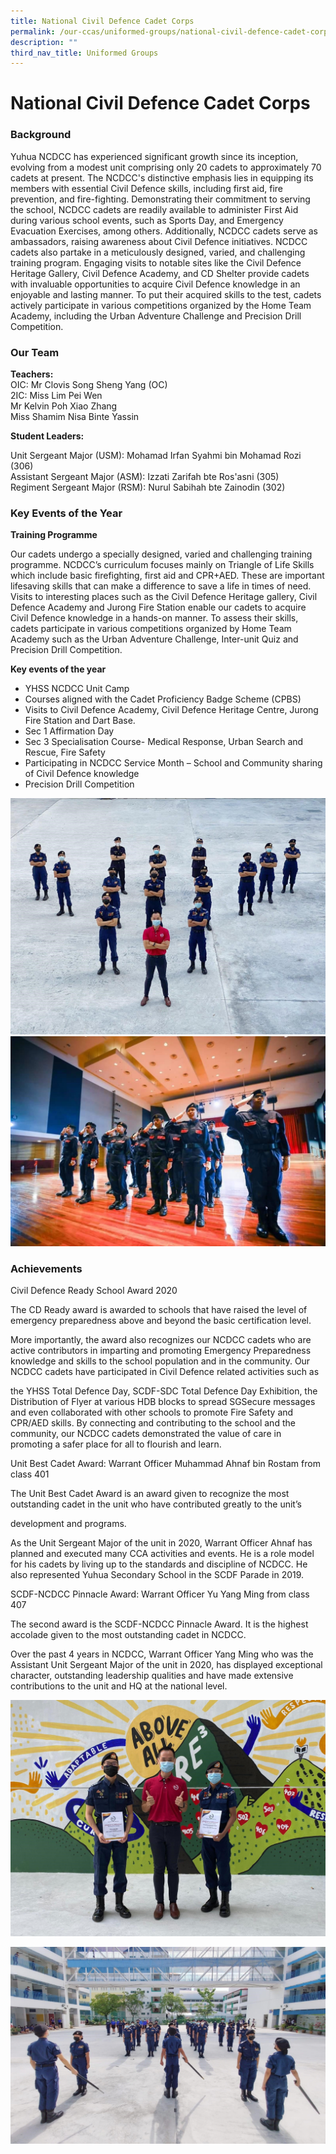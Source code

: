 ```yaml
---
title: National Civil Defence Cadet Corps
permalink: /our-ccas/uniformed-groups/national-civil-defence-cadet-corps/
description: ""
third_nav_title: Uniformed Groups
---
```

# **National Civil Defence Cadet Corps**



### Background

Yuhua NCDCC has experienced significant growth since its inception, evolving from a modest unit comprising only 20 cadets to approximately 70 cadets at present. The NCDCC's distinctive emphasis lies in equipping its members with essential Civil Defence skills, including first aid, fire prevention, and fire-fighting.
Demonstrating their commitment to serving the school, NCDCC cadets are readily available to administer First Aid during various school events, such as Sports Day, and Emergency Evacuation Exercises, among others. Additionally, NCDCC cadets serve as ambassadors, raising awareness about Civil Defence initiatives.
NCDCC cadets also partake in a meticulously designed, varied, and challenging training program. Engaging visits to notable sites like the Civil Defence Heritage Gallery, Civil Defence Academy, and CD Shelter provide cadets with invaluable opportunities to acquire Civil Defence knowledge in an enjoyable and lasting manner. To put their acquired skills to the test, cadets actively participate in various competitions organized by the Home Team Academy, including the Urban Adventure Challenge and Precision Drill Competition.

### Our Team

**Teachers:**  
OIC: Mr Clovis Song Sheng Yang (OC)   
2IC: Miss Lim Pei Wen   
Mr Kelvin Poh Xiao Zhang   
Miss Shamim Nisa Binte Yassin 

**Student Leaders:**

Unit Sergeant Major (USM): Mohamad Irfan Syahmi bin Mohamad Rozi (306)   
Assistant Sergeant Major (ASM): Izzati Zarifah bte Ros'asni (305)   
Regiment Sergeant Major (RSM): Nurul Sabihah bte Zainodin (302)

### Key Events of the Year

**Training Programme** 

Our cadets undergo a specially designed, varied and challenging training programme. NCDCC’s curriculum focuses mainly on Triangle of Life Skills which include basic firefighting, first aid and CPR+AED. These are important lifesaving skills that can make a difference to save a life in times of need. Visits to interesting places such as the Civil Defence Heritage gallery, Civil Defence Academy and Jurong Fire Station enable our cadets to acquire Civil Defence knowledge in a hands-on manner. To assess their skills, cadets participate in various competitions organized by Home Team Academy such as the Urban Adventure Challenge, Inter-unit Quiz and Precision Drill Competition. 

**Key events of the year**

* YHSS NCDCC Unit Camp    
* Courses aligned with the Cadet Proficiency Badge Scheme (CPBS)   
* Visits to Civil Defence Academy, Civil Defence Heritage Centre, Jurong Fire Station and Dart Base.   
* Sec 1 Affirmation Day    
* Sec 3 Specialisation Course- Medical Response, Urban Search and Rescue, Fire Safety   
* Participating in NCDCC Service Month – School and Community sharing of Civil Defence knowledge    
* Precision Drill Competition

![](/images/ncd1.jpg)
![](/images/ncd2.jpg)

### Achievements

Civil Defence Ready School Award 2020

The CD Ready award is awarded to schools that have raised the level of emergency preparedness above and beyond the basic certification level.

More importantly, the award also recognizes our NCDCC cadets who are active contributors in imparting and promoting Emergency Preparedness knowledge and skills to the school population and in the community. Our NCDCC cadets have participated in Civil Defence related activities such as

the YHSS Total Defence Day, SCDF-SDC Total Defence Day Exhibition, the Distribution of Flyer at various HDB blocks to spread SGSecure messages and even collaborated with other schools to promote Fire Safety and CPR/AED skills. By connecting and contributing to the school and the community, our NCDCC cadets demonstrated the value of care in promoting a safer place for all to flourish and learn.

Unit Best Cadet Award: Warrant Officer Muhammad Ahnaf bin Rostam from class 401

The Unit Best Cadet Award is an award given to recognize the most outstanding cadet in the unit who have contributed greatly to the unit’s

development and programs. 

As the Unit Sergeant Major of the unit in 2020, Warrant Officer Ahnaf has planned and executed many CCA activities and events. He is a role model for his cadets by living up to the standards and discipline of NCDCC. He also represented Yuhua Secondary School in the SCDF Parade in 2019.

SCDF-NCDCC Pinnacle Award: Warrant Officer Yu Yang Ming from class 407

The second award is the SCDF-NCDCC Pinnacle Award. It is the highest accolade given to the most outstanding cadet in NCDCC. 

Over the past 4 years in NCDCC, Warrant Officer Yang Ming who was the Assistant Unit Sergeant Major of the unit in 2020, has displayed exceptional character, outstanding leadership qualities and have made extensive contributions to the unit and HQ at the national level.

![](/images/ncd3.jpg)

![](/images/ncd6.jpg)